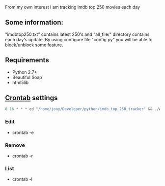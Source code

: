 From my own interest I am tracking imdb top 250 movies each day

## Some information:
"imdbtop250.txt" contains latest 250's and "all_file/" directory contains each day's update.
By using configure file "config.py" you will be able to block/unblock some feature.

## Requirements
+ Python 2.7+
+ Beautiful Soap
+ html5lib

## [Crontab][1] settings
```javascript
0 16 * * * cd "/home/jony/Developer/python/imdb_top_250_tracker" && ./auto_script.sh
```

### Edit
+ crontab -e

### Remove 
+ crontab -r

### List
+ crontab -l


[1]: https://www.computerhope.com/unix/ucrontab.htm

